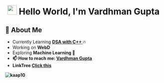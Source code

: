 <h1 align="center"><img src="https://emojis.slackmojis.com/emojis/images/1531849430/4246/blob-sunglasses.gif?1531849430" width="30"/> Hello World, I'm Vardhman Gupta</h1>

<h2 align="left">👋 About Me</h2>

- Currently Learning <b> <u>DSA with C++ </u></b> 🔥 
- Working on <b>WebD</b> 
- Exploring <b>Machine Learning <b>🤖 
- 📫 How to reach me: [Vardhman Gupta](https://www.linkedin.com/in/vardhman-gupta)
- LinkTree [Click this](https://linktr.ee/Vardhman.Gupta)

<p><img align="center" src="https://github-readme-streak-stats.herokuapp.com/?user=kaap10&" alt="kaap10" /></p>
